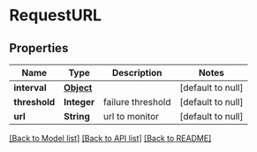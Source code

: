 # RequestURL
## Properties

| Name | Type | Description | Notes |
|------------ | ------------- | ------------- | -------------|
| **interval** | [**Object**](.md) |  | [default to null] |
| **threshold** | **Integer** | failure threshold | [default to null] |
| **url** | **String** | url to monitor | [default to null] |

[[Back to Model list]](../README.md#documentation-for-models) [[Back to API list]](../README.md#documentation-for-api-endpoints) [[Back to README]](../README.md)

